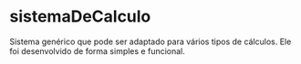 # sistemaDeCalculo
Sistema genérico que pode ser adaptado para vários tipos de cálculos. Ele foi desenvolvido de forma simples e funcional.
